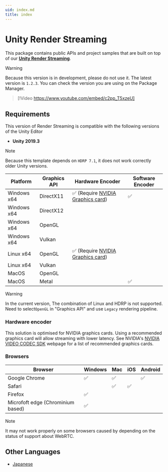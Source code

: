 ```yaml
---
uid: index.md
title: index
---
```


# Unity Render Streaming

This package contains public APIs and project samples that are built on top of our [**Unity Render Streaming**](../../com.unity.template.renderstreaming-hd/Packages/com.unity.template.renderstreaming/Documentation~/index.md).

> [!WARNING]
> Because this version is in development, please do not use it. The latest version is `1.2.3`.
> You can check the version you are using on the Package Manager.

> [!Video https://www.youtube.com/embed/c2pp_T5xzeU]

## Requirements

This version of Render Streaming is compatible with the following versions of the Unity Editor
- **Unity 2019.3**

> [!NOTE]
> Because this template depends on `HDRP 7.1`, it does not work correctly older Unity versions.

| Platform    | Graphics API | Hardware Encoder                                                                                                         | Software Encoder   |
| ----------- | ------------ | ------------------------------------------------------------------------------------------------------------------------ | ------------------ |
| Windows x64 | DirectX11    | :white_check_mark: (Require [NVIDIA Graphics card](https://developer.nvidia.com/video-encode-decode-gpu-support-matrix)) | :white_check_mark: | 
| Windows x64 | DirectX12    |                                                                                                                          |                    | 
| Windows x64 | OpenGL       |                                                                                                                          |                    |
| Windows x64 | Vulkan       |                                                                                                                          |                    | 
| Linux x64   | OpenGL       | :white_check_mark: (Require [NVIDIA Graphics card](https://developer.nvidia.com/video-encode-decode-gpu-support-matrix)) |                    |
| Linux x64   | Vulkan       |                                                 	                                                                        |                    |
| MacOS       | OpenGL       |                                                 	                                                                        |                    |
| MacOS       | Metal        |                                                 	                                                                        | :white_check_mark: |

> [!WARNING]
> In the current version, The combination of Linux and HDRP is not supported. Need to select`OpenGL` in "Graphics API" and use `Legacy` rendering pipeline.

### Hardware encoder

This solution is optimised for NVIDIA graphics cards. Using a recommended graphics card will allow streaming with lower latency. See NVIDIA's [NVIDIA VIDEO CODEC SDK](https://developer.nvidia.com/video-encode-decode-gpu-support-matrix) webpage for a list of recommended graphics cards.

### Browsers

| Browser                           | Windows            | Mac                | iOS                | Android            |
| --------------------------------- | ------------------ | ------------------ | ------------------ | ------------------ |
| Google Chrome                     | :white_check_mark: | :white_check_mark: |                    | :white_check_mark: |
| Safari                            |                    | :white_check_mark: | :white_check_mark: |                    |
| Firefox                           | :white_check_mark: |                    |                    |                    |
| Microfoft edge (Chrominium based) | :white_check_mark: |                    |                    |                    |

> [!NOTE]
> It may not work properly on some browsers caused by depending on the status of support about WebRTC.

## Other Languages

- [Japanese](./jp/index.md)